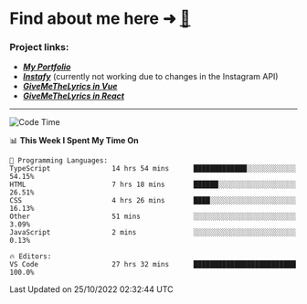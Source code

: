 # Find about me here ➜ [🧑](https://pauabella.dev)

### Project links:
- ***[My Portfolio](https://pauabella.dev)***
- ***[Instafy](https://instafy.me)*** (currently not working due to changes in the Instagram API)
- ***[GiveMeTheLyrics in Vue](https://lyrics.pauabella.dev)***
- ***[GiveMeTheLyrics in React](https://pauabella.dev/GiveMeTheLyrics)***

---
<!--START_SECTION:waka-->
![Code Time](http://img.shields.io/badge/Code%20Time-1%2C583%20hrs%2016%20mins-blue)

📊 **This Week I Spent My Time On** 

```text
💬 Programming Languages: 
TypeScript               14 hrs 54 mins      █████████████░░░░░░░░░░░░   54.15% 
HTML                     7 hrs 18 mins       ██████░░░░░░░░░░░░░░░░░░░   26.51% 
CSS                      4 hrs 26 mins       ████░░░░░░░░░░░░░░░░░░░░░   16.13% 
Other                    51 mins             ░░░░░░░░░░░░░░░░░░░░░░░░░   3.09% 
JavaScript               2 mins              ░░░░░░░░░░░░░░░░░░░░░░░░░   0.13%

🔥 Editors: 
VS Code                  27 hrs 32 mins      █████████████████████████   100.0%

```


 Last Updated on 25/10/2022 02:32:44 UTC
<!--END_SECTION:waka-->
